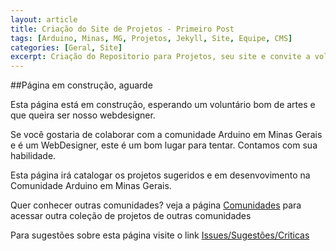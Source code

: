 ```yaml
---
layout: article
title: Criação do Site de Projetos - Primeiro Post
tags: [Arduino, Minas, MG, Projetos, Jekyll, Site, Equipe, CMS]
categories: [Geral, Site]
excerpt: Criação do Repositorio para Projetos, seu site e convite a voluntários para manutenção do Site
---
```

##Página em construção, aguarde

Esta página está em construção, esperando um voluntário bom de artes e que queira ser nosso webdesigner.

Se você gostaria de colaborar com a comunidade Arduino em Minas Gerais e é um WebDesigner, 
este é um bom lugar para tentar. Contamos com sua habilidade.

Esta página irá catalogar os projetos sugeridos e em desenvovimento na Comunidade Arduino em Minas Gerais.

Quer conhecer outras comunidades? veja a página <a href="comunidades.html">Comunidades</a> para acessar outra
coleção de projetos de outras comunidades

Para sugestões sobre esta página visite o link [Issues/Sugestões/Criticas](http://github.com/Arduino-Minas/arduino-minas.github.com/issues)



